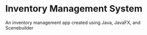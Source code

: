 # Inventory Management System

An inventory management app created using Java, JavaFX, and Scenebuilder
